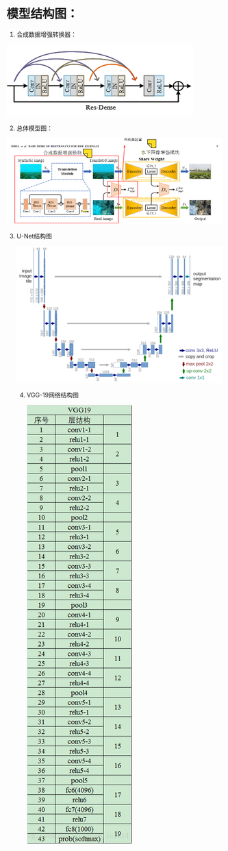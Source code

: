 

# 模型结构图：

1. 合成数据增强转换器：

![image-20220326155851381](resouces/img/image-20220326155851381.png)

2. 总体模型图：

![image-20220326161052702](resouces/img/image-20220326161052702.png)

3. U-Net结构图

   ![U-Net: Convolutional Networks for Biomedical Image Segmentation](resouces/img/u-net-architecture.png)
   
   4. VGG-19网络结构图
   
      ![VGG19结构图](resouces/img/SouthEast.png)